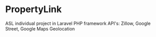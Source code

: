 PropertyLink
============

ASL individual project in Laravel PHP framework
API's: Zillow, Google Street, Google Maps Geolocation
